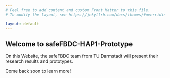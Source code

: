 ```yaml
---
# Feel free to add content and custom Front Matter to this file.
# To modify the layout, see https://jekyllrb.com/docs/themes/#overriding-theme-defaults

layout: default
---
```


## Welcome to safeFBDC-HAP1-Prototype

On this Website, the safeFBDC team from TU Darmstadt will present their research results and prototypes. 

Come back soon to learn more!

